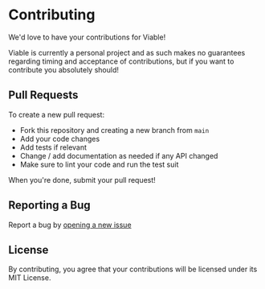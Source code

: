 # Contributing

We'd love to have your contributions for Viable!

Viable is currently a personal project and as such makes no guarantees regarding timing and acceptance of contributions,
but if you want to contribute you absolutely should!

## Pull Requests

To create a new pull request: 

- Fork this repository and creating a new branch from `main`
- Add your code changes
- Add tests if relevant
- Change / add documentation as needed if any API changed
- Make sure to lint your code and run the test suit

When you're done, submit your pull request!

## Reporting a Bug

Report a bug by [opening a new issue](https://github.com/yoav-lavi/viable/issues)

## License

By contributing, you agree that your contributions will be licensed under its MIT License.
